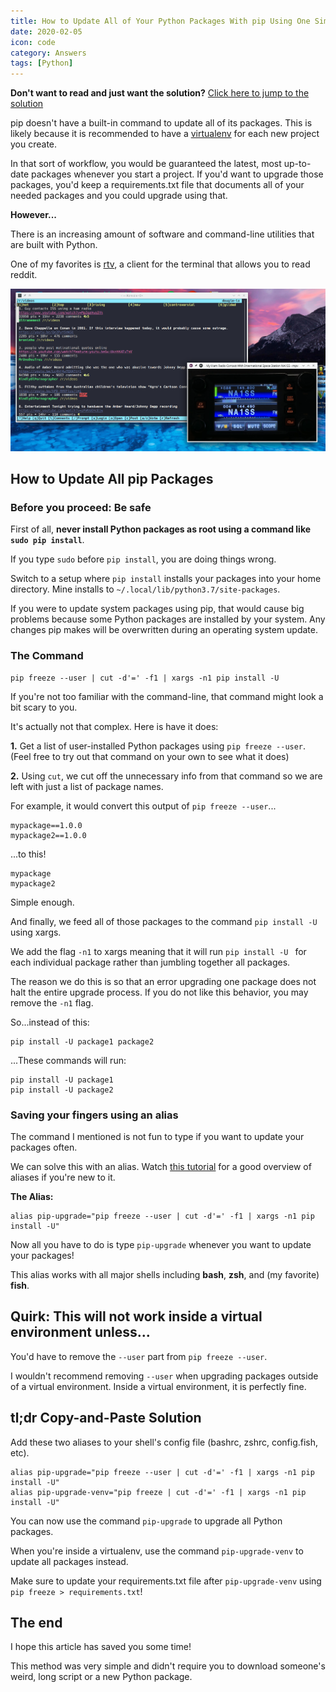 ```yaml
---
title: How to Update All of Your Python Packages With pip Using One Simple Command
date: 2020-02-05
icon: code
category: Answers
tags: [Python]
---
```


**Don't want to read and just want the solution?** [Click here to jump to the solution](#tldr-copy-and-paste-solution)

pip doesn't have a built-in command to update all of its packages. This is likely because it is recommended to have a [virtualenv](https://virtualenv.pypa.io/en/latest/) for each new project you create.

In that sort of workflow, you would be guaranteed the latest, most up-to-date packages whenever you start a project. If you'd want to upgrade those packages, you'd keep a requirements.txt file that documents all of your needed packages and you could upgrade using that.

**However...**

There is an increasing amount of software and command-line utilities that are built with Python.

One of my favorites is [rtv](https://github.com/michael-lazar/rtv), a client for the terminal that allows you to read reddit.

![rtv, a Python-based terminal app](/static/img/blog/pip-upgrade-all/rtv.png)

## How to Update All pip Packages

### Before you proceed: Be safe

First of all, **never install Python packages as root using a command like `sudo pip install`**.

If you type `sudo` before `pip install`, you are doing things wrong.

Switch to a setup where `pip install` installs your packages into your home directory. Mine installs to `~/.local/lib/python3.7/site-packages`.

If you were to update system packages using pip, that would cause big problems because some Python packages are installed by your system. Any changes pip makes will be overwritten during an operating system update.

### The Command

```
pip freeze --user | cut -d'=' -f1 | xargs -n1 pip install -U
```

If you're not too familiar with the command-line, that command might look a bit scary to you.

It's actually not that complex. Here is have it does:

**1.** Get a list of user-installed Python packages using `pip freeze --user`. (Feel free to try out that command on your own to see what it does)

**2.** Using `cut`, we cut off the unnecessary info from that command so we are left with just a list of package names.

For example, it would convert this output of `pip freeze --user`...

```
mypackage==1.0.0
mypackage2==1.0.0
```

...to this!

```
mypackage
mypackage2
```

Simple enough.

And finally, we feed all of those packages to the command `pip install -U` using xargs.

We add the flag `-n1` to xargs meaning that it will run `pip install -U ` for each individual package rather than jumbling together all packages.

The reason we do this is so that an error upgrading one package does not halt the entire upgrade process. If you do not like this behavior, you may remove the `-n1` flag.

So...instead of this:

```
pip install -U package1 package2
```

...These commands will run:

```
pip install -U package1
pip install -U package2
```

### Saving your fingers using an alias

The command I mentioned is not fun to type if you want to update your packages often.

We can solve this with an alias. Watch [this tutorial](https://www.youtube.com/watch?v=CUePYTZuJ1E) for a good overview of aliases if you're new to it.

**The Alias:**

```
alias pip-upgrade="pip freeze --user | cut -d'=' -f1 | xargs -n1 pip install -U"
```

Now all you have to do is type `pip-upgrade` whenever you want to update your packages!

This alias works with all major shells including **bash**, **zsh**, and (my favorite) **fish**.

## Quirk: This will not work inside a virtual environment unless...

You'd have to remove the `--user` part from `pip freeze --user`.

I wouldn't recommend removing `--user` when upgrading packages outside of a virtual environment. Inside a virtual environment, it is perfectly fine.

## tl;dr Copy-and-Paste Solution

Add these two aliases to your shell's config file (bashrc, zshrc, config.fish, etc).

```
alias pip-upgrade="pip freeze --user | cut -d'=' -f1 | xargs -n1 pip install -U"
alias pip-upgrade-venv="pip freeze | cut -d'=' -f1 | xargs -n1 pip install -U"
```

You can now use the command `pip-upgrade` to upgrade all Python packages.

When you're inside a virtualenv, use the command `pip-upgrade-venv` to update all packages instead.

Make sure to update your requirements.txt file after `pip-upgrade-venv` using `pip freeze > requirements.txt`!

## The end

I hope this article has saved you some time!

This method was very simple and didn't require you to download someone's weird, long script or a new Python package.

